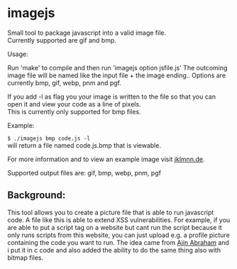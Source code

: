 imagejs
=======

Small tool to package javascript into a valid image file.  
Currently supported are gif and bmp.

Usage:

Run 'make' to compile and then run 'imagejs option jsfile.js'
The outcoming image file will be named like the input file + the image ending..
Options are currently bmp, gif, webp, pnm and pgf.

If you add -l as flag you your image is written to the file so that you can open it and view your code as a line of pixels.  
This is currently only supported for bmp files.

Example:

`$ ./imagejs bmp code.js -l`  
will return a file named code.js.bmp that is viewable.

For more information and to view an example image visit [jklmnn.de](http://jklmnn.de/imagejs/).  

Supported output files are: gif, bmp, webp, pnm, pgf  

Background:
-----------

This tool allows you to create a picture file that is able to run javascript code.
A file like this is able to extend XSS vulnerabilities. For example, if you are able to put a script tag on a website but cant run the script because it only runs scripts from this website, you can just upload e.g. a profile picture containing the code you want to run.
The idea came from [Ajin Abraham](http://iamajin.blogspot.in/2014/11/when-gifs-serve-javascript.html) and i put it in c code and also added the ability to do the same thing also with bitmap files.
